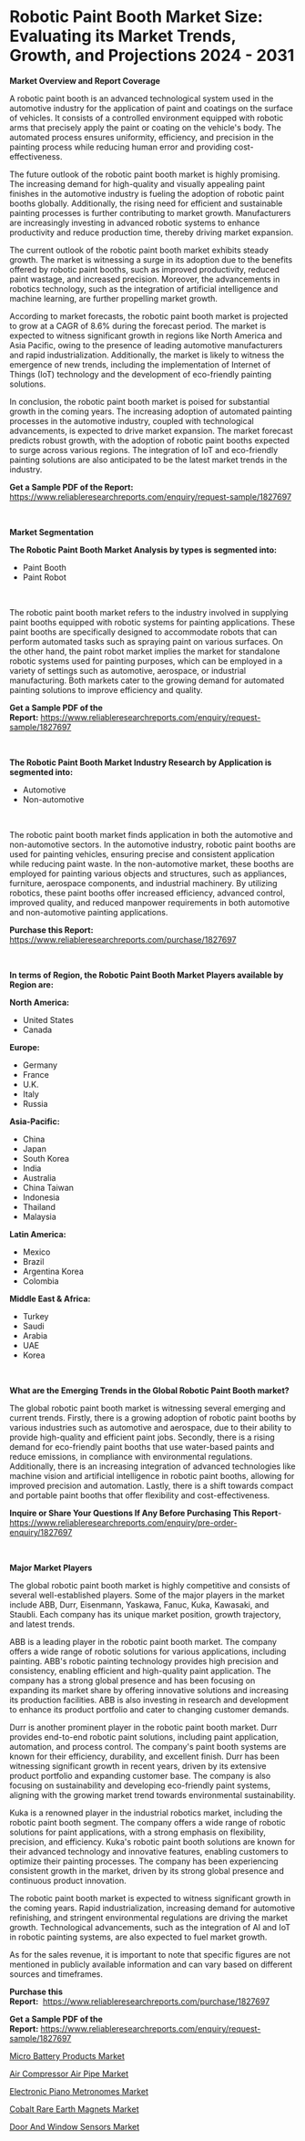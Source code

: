 <p><h1>Robotic Paint Booth Market Size: Evaluating its Market Trends, Growth, and Projections 2024 - 2031</h1></p><p><strong>Market Overview and Report Coverage</strong></p>
<p><p>A robotic paint booth is an advanced technological system used in the automotive industry for the application of paint and coatings on the surface of vehicles. It consists of a controlled environment equipped with robotic arms that precisely apply the paint or coating on the vehicle's body. The automated process ensures uniformity, efficiency, and precision in the painting process while reducing human error and providing cost-effectiveness.</p><p>The future outlook of the robotic paint booth market is highly promising. The increasing demand for high-quality and visually appealing paint finishes in the automotive industry is fueling the adoption of robotic paint booths globally. Additionally, the rising need for efficient and sustainable painting processes is further contributing to market growth. Manufacturers are increasingly investing in advanced robotic systems to enhance productivity and reduce production time, thereby driving market expansion.</p><p>The current outlook of the robotic paint booth market exhibits steady growth. The market is witnessing a surge in its adoption due to the benefits offered by robotic paint booths, such as improved productivity, reduced paint wastage, and increased precision. Moreover, the advancements in robotics technology, such as the integration of artificial intelligence and machine learning, are further propelling market growth.</p><p>According to market forecasts, the robotic paint booth market is projected to grow at a CAGR of 8.6% during the forecast period. The market is expected to witness significant growth in regions like North America and Asia Pacific, owing to the presence of leading automotive manufacturers and rapid industrialization. Additionally, the market is likely to witness the emergence of new trends, including the implementation of Internet of Things (IoT) technology and the development of eco-friendly painting solutions.</p><p>In conclusion, the robotic paint booth market is poised for substantial growth in the coming years. The increasing adoption of automated painting processes in the automotive industry, coupled with technological advancements, is expected to drive market expansion. The market forecast predicts robust growth, with the adoption of robotic paint booths expected to surge across various regions. The integration of IoT and eco-friendly painting solutions are also anticipated to be the latest market trends in the industry.</p></p>
<p><strong>Get a Sample PDF of the Report:</strong> <a href="https://www.reliableresearchreports.com/enquiry/request-sample/1827697">https://www.reliableresearchreports.com/enquiry/request-sample/1827697</a></p>
<p>&nbsp;</p>
<p><strong>Market Segmentation</strong></p>
<p><strong>The Robotic Paint Booth Market Analysis by types is segmented into:</strong></p>
<p><ul><li>Paint Booth</li><li>Paint Robot</li></ul></p>
<p>&nbsp;</p>
<p><p>The robotic paint booth market refers to the industry involved in supplying paint booths equipped with robotic systems for painting applications. These paint booths are specifically designed to accommodate robots that can perform automated tasks such as spraying paint on various surfaces. On the other hand, the paint robot market implies the market for standalone robotic systems used for painting purposes, which can be employed in a variety of settings such as automotive, aerospace, or industrial manufacturing. Both markets cater to the growing demand for automated painting solutions to improve efficiency and quality.</p></p>
<p><strong>Get a Sample PDF of the Report:</strong>&nbsp;<a href="https://www.reliableresearchreports.com/enquiry/request-sample/1827697">https://www.reliableresearchreports.com/enquiry/request-sample/1827697</a></p>
<p>&nbsp;</p>
<p><strong>The Robotic Paint Booth Market Industry Research by Application is segmented into:</strong></p>
<p><ul><li>Automotive</li><li>Non-automotive</li></ul></p>
<p>&nbsp;</p>
<p><p>The robotic paint booth market finds application in both the automotive and non-automotive sectors. In the automotive industry, robotic paint booths are used for painting vehicles, ensuring precise and consistent application while reducing paint waste. In the non-automotive market, these booths are employed for painting various objects and structures, such as appliances, furniture, aerospace components, and industrial machinery. By utilizing robotics, these paint booths offer increased efficiency, advanced control, improved quality, and reduced manpower requirements in both automotive and non-automotive painting applications.</p></p>
<p><strong>Purchase this Report:</strong>&nbsp; <a href="https://www.reliableresearchreports.com/purchase/1827697">https://www.reliableresearchreports.com/purchase/1827697</a></p>
<p>&nbsp;</p>
<p><strong>In terms of Region, the Robotic Paint Booth Market Players available by Region are:</strong></p>
<p>
    <p> <strong> North America: </strong>
        <ul>
            <li>United States</li>
            <li>Canada</li>
        </ul>
        </p> 
    <p> <strong> Europe: </strong>
        <ul>
            <li>Germany</li>
            <li>France</li>
            <li>U.K.</li>
            <li>Italy</li>
            <li>Russia</li>
        </ul>
        </p> 
    <p> <strong> Asia-Pacific: </strong>
        <ul>
            <li>China</li>
            <li>Japan</li>
            <li>South Korea</li>
            <li>India</li>
            <li>Australia</li>
            <li>China Taiwan</li>
            <li>Indonesia</li>
            <li>Thailand</li>
            <li>Malaysia</li>
        </ul>
        </p> 
    <p> <strong> Latin America: </strong>
        <ul>
            <li>Mexico</li>
            <li>Brazil</li>
            <li>Argentina Korea</li>
            <li>Colombia</li>
        </ul>
        </p> 
    <p> <strong> Middle East & Africa: </strong>
        <ul>
            <li>Turkey</li>
            <li>Saudi</li>
            <li>Arabia</li>
            <li>UAE</li>
            <li>Korea</li>
        </ul>
    </p>
    </p>
<p>&nbsp;</p>
<p><strong>What are the Emerging Trends in the Global Robotic Paint Booth market?</strong></p>
<p><p>The global robotic paint booth market is witnessing several emerging and current trends. Firstly, there is a growing adoption of robotic paint booths by various industries such as automotive and aerospace, due to their ability to provide high-quality and efficient paint jobs. Secondly, there is a rising demand for eco-friendly paint booths that use water-based paints and reduce emissions, in compliance with environmental regulations. Additionally, there is an increasing integration of advanced technologies like machine vision and artificial intelligence in robotic paint booths, allowing for improved precision and automation. Lastly, there is a shift towards compact and portable paint booths that offer flexibility and cost-effectiveness.</p></p>
<p><strong>Inquire or Share Your Questions If Any Before Purchasing This Report</strong>- <a href="https://www.reliableresearchreports.com/enquiry/pre-order-enquiry/1827697">https://www.reliableresearchreports.com/enquiry/pre-order-enquiry/1827697</a></p>
<p>&nbsp;</p>
<p><strong>Major Market Players</strong></p>
<p><p>The global robotic paint booth market is highly competitive and consists of several well-established players. Some of the major players in the market include ABB, Durr, Eisenmann, Yaskawa, Fanuc, Kuka, Kawasaki, and Staubli. Each company has its unique market position, growth trajectory, and latest trends.</p><p>ABB is a leading player in the robotic paint booth market. The company offers a wide range of robotic solutions for various applications, including painting. ABB's robotic painting technology provides high precision and consistency, enabling efficient and high-quality paint application. The company has a strong global presence and has been focusing on expanding its market share by offering innovative solutions and increasing its production facilities. ABB is also investing in research and development to enhance its product portfolio and cater to changing customer demands.</p><p>Durr is another prominent player in the robotic paint booth market. Durr provides end-to-end robotic paint solutions, including paint application, automation, and process control. The company's paint booth systems are known for their efficiency, durability, and excellent finish. Durr has been witnessing significant growth in recent years, driven by its extensive product portfolio and expanding customer base. The company is also focusing on sustainability and developing eco-friendly paint systems, aligning with the growing market trend towards environmental sustainability.</p><p>Kuka is a renowned player in the industrial robotics market, including the robotic paint booth segment. The company offers a wide range of robotic solutions for paint applications, with a strong emphasis on flexibility, precision, and efficiency. Kuka's robotic paint booth solutions are known for their advanced technology and innovative features, enabling customers to optimize their painting processes. The company has been experiencing consistent growth in the market, driven by its strong global presence and continuous product innovation.</p><p>The robotic paint booth market is expected to witness significant growth in the coming years. Rapid industrialization, increasing demand for automotive refinishing, and stringent environmental regulations are driving the market growth. Technological advancements, such as the integration of AI and IoT in robotic painting systems, are also expected to fuel market growth.</p><p>As for the sales revenue, it is important to note that specific figures are not mentioned in publicly available information and can vary based on different sources and timeframes.</p></p>
<p><strong>Purchase this Report:</strong>&nbsp;&nbsp;<a href="https://www.reliableresearchreports.com/purchase/1827697">https://www.reliableresearchreports.com/purchase/1827697</a></p>
<p></p>
<p><strong>Get a Sample PDF of the Report:</strong>&nbsp;<a href="https://www.reliableresearchreports.com/enquiry/request-sample/1827697">https://www.reliableresearchreports.com/enquiry/request-sample/1827697</a></p>
<p><p><a href="https://medium.com/@santosh99915121/micro-battery-products-market-furnishes-information-on-market-share-market-trends-and-market-2533f3fe02c6">Micro Battery Products Market</a></p><p><a href="https://github.com/FassouRP/Market-Research-Report-List-2/blob/main/air-compressor-air-pipe-market.md">Air Compressor Air Pipe Market</a></p><p><a href="https://medium.com/@santosh99915121/decoding-electronic-piano-metronomes-market-metrics-market-share-trends-and-growth-patterns-f688fef64179">Electronic Piano Metronomes Market</a></p><p><a href="https://medium.com/@santosh99915121/cobalt-rare-earth-magnets-market-share-evolution-and-market-growth-trends-2023-2030-2748d1d77e75">Cobalt Rare Earth Magnets Market</a></p><p><a href="https://github.com/rexevange/Market-Research-Report-List-2/blob/main/door-and-window-sensors-market.md">Door And Window Sensors Market</a></p></p>